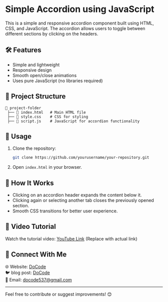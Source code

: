 # Simple Accordion using JavaScript

This is a simple and responsive accordion component built using HTML, CSS, and JavaScript. The accordion allows users to toggle between different sections by clicking on the headers.

## 🛠️ Features
- Simple and lightweight
- Responsive design
- Smooth open/close animations
- Uses pure JavaScript (no libraries required)

## 📂 Project Structure
```
📁 project-folder
 ├── 📄 index.html   # Main HTML file
 ├── 📄 style.css    # CSS for styling
 ├── 📄 script.js    # JavaScript for accordion functionality
```

## 📜 Usage
1. Clone the repository:
   ```bash
   git clone https://github.com/yourusername/your-repository.git
   ```
2. Open `index.html` in your browser.

## 📝 How It Works
- Clicking on an accordion header expands the content below it.
- Clicking again or selecting another tab closes the previously opened section.
- Smooth CSS transitions for better user experience.

## 🎥 Video Tutorial
Watch the tutorial video: [YouTube Link](#) (Replace with actual link)

## 📩 Connect With Me
🌐 Website: [DoCode](https://docode.co.in/)  
🐦 blog post: [DoCode](https://docode.co.in/)  
📧 Email: docode537@gmail.com 

---
Feel free to contribute or suggest improvements! 😊
